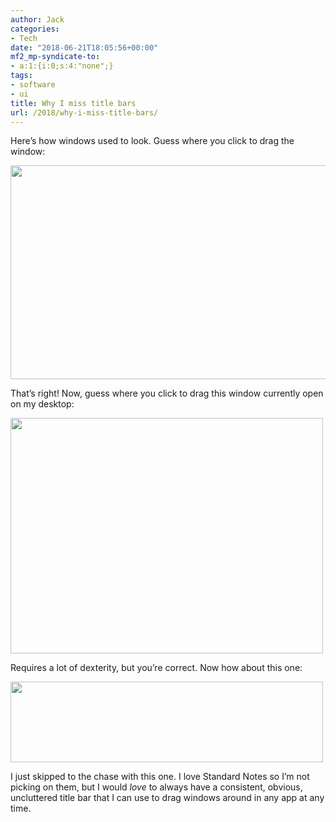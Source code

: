 ```yaml
---
author: Jack
categories:
- Tech
date: "2018-06-21T18:05:56+00:00"
mf2_mp-syndicate-to:
- a:1:{i:0;s:4:"none";}
tags:
- software
- ui
title: Why I miss title bars
url: /2018/why-i-miss-title-bars/
---
```

Here&#8217;s how windows used to look. Guess where you click to drag the window:

<img class="alignnone size-full wp-image-1365" src="/img/2018/06/2018-06-21_mac-title-bar.gif" alt="" width="512" height="342" />

That&#8217;s right! Now, guess where you click to drag this window currently open on my desktop:

<img class="alignnone size-full wp-image-1366" src="/img/2018/06/2018-06-21_notes-titlebar.png" alt="" width="500" height="377" srcset="/img/2018/06/2018-06-21_notes-titlebar.png 500w, /img/2018/06/2018-06-21_notes-titlebar-300x226.png 300w" sizes="(max-width: 500px) 100vw, 500px" />

Requires a lot of dexterity, but you&#8217;re correct. Now how about this one:

<img class="alignnone size-full wp-image-1367" src="/img/2018/06/standard.png" alt="" width="500" height="129" srcset="/img/2018/06/standard.png 500w, /img/2018/06/standard-300x77.png 300w" sizes="(max-width: 500px) 100vw, 500px" />

I just skipped to the chase with this one. I love Standard Notes so I&#8217;m not picking on them, but I would _love_ to always have a consistent, obvious, uncluttered title bar that I can use to drag windows around in any app at any time.

&nbsp;

&nbsp;